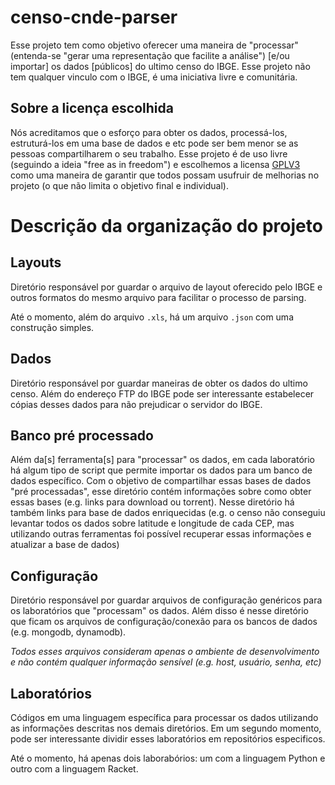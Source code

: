 # censo-cnde-parser

Esse projeto tem como objetivo oferecer uma maneira de "processar" (entenda-se "gerar uma representação que facilite a análise") [e/ou importar] os dados [públicos] do ultimo censo do IBGE. Esse projeto não tem qualquer vinculo com o IBGE, é uma iniciativa livre e comunitária.

## Sobre a licença escolhida

Nós acreditamos que o esforço para obter os dados, processá-los, estruturá-los em uma base de dados e etc pode ser bem menor se as pessoas compartilharem o seu trabalho. Esse projeto é de uso livre (seguindo a ideia "free as in freedom") e escolhemos a licensa [GPLV3](https://github.com/dados-ibge/censo-cnde-parser/blob/master/LICENSE) como uma maneira de garantir que todos possam usufruir de melhorias no projeto (o que não limita o objetivo final e individual).

# Descrição da organização do projeto

## Layouts

Diretório responsável por guardar o arquivo de layout oferecido pelo IBGE e outros formatos do mesmo arquivo para facilitar o processo de parsing.

Até o momento, além do arquivo `.xls`, há um arquivo `.json` com uma construção simples.

## Dados

Diretório responsável por guardar maneiras de obter os dados do ultimo censo. Além do endereço FTP do IBGE pode ser interessante estabelecer cópias desses dados para não prejudicar o servidor do IBGE.

## Banco pré processado

Além da[s] ferramenta[s] para "processar" os dados, em cada laboratório há algum tipo de script que permite importar os dados para um banco de dados específico.
Com o objetivo de compartilhar essas bases de dados "pré processadas", esse diretório contém informações sobre como obter essas
bases (e.g. links para download ou torrent). Nesse diretório há também links para base de dados enriquecidas (e.g. o censo não conseguiu levantar todos os dados sobre latitude e longitude de cada CEP, mas utilizando outras ferramentas foi possível recuperar essas informações e atualizar a base de dados)

## Configuração

Diretório responsável por guardar arquivos de configuração genéricos para os laboratórios que "processam" os dados. Além disso é nesse diretório que ficam os arquivos de configuração/conexão para os bancos de dados (e.g. mongodb, dynamodb).

*Todos esses arquivos consideram apenas o ambiente de desenvolvimento e não contém qualquer informação sensível (e.g. host, usuário, senha, etc)*

## Laboratórios

Códigos em uma linguagem específica para processar os dados utilizando as informações descritas nos demais diretórios. Em um segundo momento, pode ser interessante dividir esses laboratórios em repositórios especificos.

Até o momento, há apenas dois laborabórios: um com a linguagem Python e outro com a linguagem Racket.

